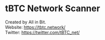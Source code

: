 # tBTC Network Scanner
Created by All in Bit. <br/>
Website: https://tbtc.network/ <br/>
Twitter: https://twitter.com/tBTC_net/ <br/>
